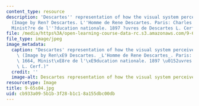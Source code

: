 ```yaml
---
content_type: resource
description: 'Descartes'' representation of how the visual system perceives objects.
  (Image by Ren? Descartes. L''Homme de Rene Descartes. Paris: Charles Angot, 1664,
  Minist?re de l''?ducation nationale. 1897 ?uvres de Descartes L. Cerf.)'
file: /media/https%3A/open-learning-course-data-rc.s3.amazonaws.com/9-65-cognitive-processes-spring-2004/cb933a095b1b3f28b1c18a155dbc00db_9-65s04.jpg
file_type: image/jpeg
image_metadata:
  caption: "Descartes' representation of how the visual system perceives objects.\
    \ (Image by Ren\xE9 Descartes. _L'Homme de Rene Descartes_. Paris: Charles Angot,\
    \ 1664, Minist\xE8re de l'\xE9ducation nationale. 1897 \u0152uvres de Descartes\
    \ L. Cerf.)"
  credit: ''
  image-alt: Descartes representation of how the visual system perceives objects.
resourcetype: Image
title: 9-65s04.jpg
uid: cb933a09-5b1b-3f28-b1c1-8a155dbc00db
---
```

